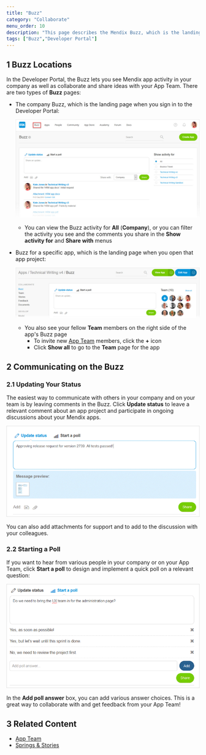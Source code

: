 ```yaml
---
title: "Buzz"
category: "Collaborate"
menu_order: 10
description: "This page describes the Mendix Buzz, which is the landing page for a Mendix app project."
tags: ["Buzz","Developer Portal"]
---
```


## 1 Buzz Locations

In the Developer Portal, the Buzz lets you see Mendix app activity in your company as well as collaborate and share ideas with your App Team. There are two types of **Buzz** pages:

* The company Buzz, which is the landing page when you sign in to the Developer Portal:

    ![](attachments/buzz.jpg)

    *   You can view the Buzz activity for **All** (**Company**), or you can filter the activity you see and the comments you share in the **Show activity for** and **Share with** menus

* Buzz for a specific app, which is the landing page when you open that app project:

    ![](attachments/app-buzz.jpg)

    * You also see your fellow **Team** members on the right side of the app's Buzz page
      * To invite new [App Team](team) members, click the **+** icon
      * Click **Show all** to go to the **Team** page for the app


## 2 Communicating on the Buzz

### 2.1 Updating Your Status

The easiest way to communicate with others in your company and on your team is by leaving comments in the Buzz. Click **Update status** to leave a relevant comment about an app project and participate in ongoing discussions about your Mendix apps.

![](attachments/update-status.png)

You can also add attachments for support and to add to the discussion with your colleagues.

### 2.2 Starting a Poll

If you want to hear from various people in your company or on your App Team, click **Start a poll** to design and implement a quick poll on a relevant question:

![](attachments/poll.png)

In the **Add poll answer** box, you can add various answer choices. This is a great way to collaborate with and get feedback from your App Team!

## 3 Related Content

*   [App Team](team)
*   [Springs & Stories](stories)

